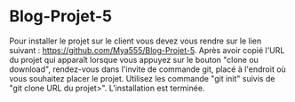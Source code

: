 # Blog-Projet-5



Pour installer le projet sur le client vous devez vous rendre sur le lien suivant : https://github.com/Mya555/Blog-Projet-5.
Après avoir copié l'URL du projet qui apparaît lorsque vous appuyez sur le bouton "clone ou download", rendez-vous dans l'invite de commande git, placé à l'endroit où vous souhaitez placer le projet.
Utilisez les commande "git init" suivis de "git clone URL du projet>".
L'installation est terminée.